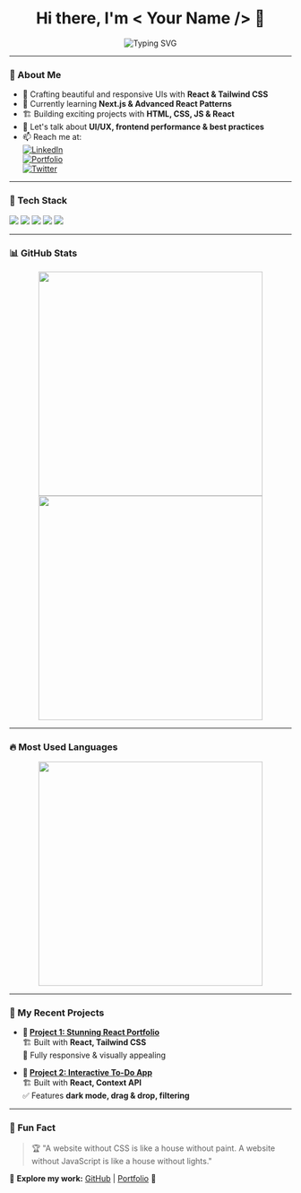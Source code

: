 <h1 align="center">Hi there, I'm < Your Name /> 👋</h1>

<p align="center">
  <img src="https://readme-typing-svg.demolab.com?font=Fira+Code&size=22&pause=1000&color=F75C7E&width=435&lines=Frontend+Developer;React+and+Tailwind+Enthusiast;Passionate+about+Building+Beautiful+UI" alt="Typing SVG" />
</p>

---

### 🌟 About Me  
- 🎨 Crafting beautiful and responsive UIs with **React & Tailwind CSS**  
- 🌱 Currently learning **Next.js & Advanced React Patterns**  
- 🏗️ Building exciting projects with **HTML, CSS, JS & React**  
- 💬 Let's talk about **UI/UX, frontend performance & best practices**  
- 📫 Reach me at:  
  [![LinkedIn](https://img.shields.io/badge/-LinkedIn-0077B5?style=flat-square&logo=Linkedin&logoColor=white)](https://linkedin.com/in/yourprofile)  
  [![Portfolio](https://img.shields.io/badge/Portfolio-%23000000.svg?style=flat-square&logo=firefox&logoColor=white)](https://yourportfolio.com)  
  [![Twitter](https://img.shields.io/badge/-Twitter-1DA1F2?style=flat-square&logo=Twitter&logoColor=white)](https://twitter.com/yourhandle)  

---

### 🚀 Tech Stack  
<p align="left">
  <img src="https://img.shields.io/badge/-HTML5-E34F26?style=flat-square&logo=html5&logoColor=white">
  <img src="https://img.shields.io/badge/-CSS3-1572B6?style=flat-square&logo=css3&logoColor=white">
  <img src="https://img.shields.io/badge/-Tailwind%20CSS-38B2AC?style=flat-square&logo=tailwind-css&logoColor=white">
  <img src="https://img.shields.io/badge/-JavaScript-F7DF1E?style=flat-square&logo=javascript&logoColor=black">
  <img src="https://img.shields.io/badge/-React-61DAFB?style=flat-square&logo=react&logoColor=black">
</p>

---

### 📊 GitHub Stats  
<p align="center">
  <img src="https://github-readme-stats.vercel.app/api?username=yourusername&show_icons=true&theme=radical" width="400px"/>
  <img src="https://github-readme-streak-stats.herokuapp.com/?user=yourusername&theme=radical" width="400px"/>
</p>

---

### 🔥 Most Used Languages  
<p align="center">
  <img src="https://github-readme-stats.vercel.app/api/top-langs/?username=yourusername&layout=compact&theme=radical" width="400px"/>
</p>

---

### 🚀 My Recent Projects  
- **📌 [Project 1: Stunning React Portfolio](https://github.com/yourusername/portfolio)**  
  🏗 Built with **React, Tailwind CSS**  
  🎨 Fully responsive & visually appealing  

- **📌 [Project 2: Interactive To-Do App](https://github.com/yourusername/todo-app)**  
  🏗 Built with **React, Context API**  
  ✅ Features **dark mode, drag & drop, filtering**  

---

### 🌱 Fun Fact  
> 🏆 "A website without CSS is like a house without paint. A website without JavaScript is like a house without lights."  

🔗 **Explore my work:** [GitHub](https://github.com/yourusername) | [Portfolio](https://yourportfolio.com) 🚀  
